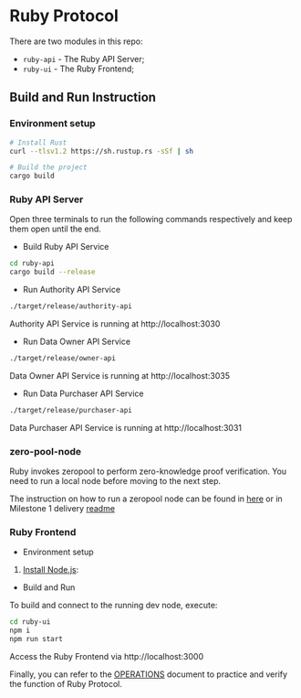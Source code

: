 # Ruby Protocol

There are two modules in this repo:

* `ruby-api` - The Ruby API Server;
* `ruby-ui` - The Ruby Frontend;

## Build and Run Instruction
### Environment setup
```sh
# Install Rust
curl --tlsv1.2 https://sh.rustup.rs -sSf | sh

# Build the project
cargo build
```


### Ruby API Server

Open three terminals to run the following commands respectively and keep them open until the end. 

* Build Ruby API Service

```bash
cd ruby-api
cargo build --release
```

* Run Authority API Service

```bash
./target/release/authority-api
```

Authority API Service is running at http://localhost:3030

* Run Data Owner API Service

```bash
./target/release/owner-api
```

Data Owner API Service is running at http://localhost:3035

* Run Data Purchaser API Service

```bash
./target/release/purchaser-api
```

Data Purchaser API Service is running at http://localhost:3031    

### zero-pool-node

Ruby invokes zeropool to perform zero-knowledge proof verification. You need to run a local node before moving to the next step.    

The instruction on how to run a zeropool node can be found in [here](https://github.com/zeropoolnetwork/zeropool-substrate) or in Milestone 1 delivery [readme](https://github.com/Ruby-Protocol/private_ml/blob/main/README.md#use-zeropool-substrate-to-verify-zk-proof)

### Ruby Frontend

* Environment setup

1. [Install Node.js](https://nodejs.dev/): 

* Build and Run

To build and connect to the running dev node, execute:

```bash
cd ruby-ui
npm i
npm run start
```

Access the Ruby Frontend via http://localhost:3000

Finally, you can refer to the [OPERATIONS](./OPERATIONS.md) document to practice and verify the function of Ruby Protocol.



